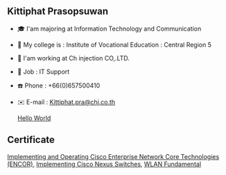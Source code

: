 ## Kittiphat Prasopsuwan
+ 🎓 I'am majoring at Information Technology and Communication
+ 🏫 My college is : Institute of Vocational Education : Central Region 5
+ 🏢 I'am working at Ch injection CO,.LTD.
+ 💼 Job : IT Support
+ ☎️ Phone : +66(0)657500410
+ ✉️ E-mail : Kittiphat.pra@chj.co.th

  [Hello World](HelloWorld.md)

## Certificate
  [Implementing and Operating Cisco Enterprise Network Core Technologies (ENCOR)](CERTENCOR.md), [Implementing Cisco Nexus Switches](CERTNEXUS.md), [WLAN Fundamental](CERTWLAN.md)
